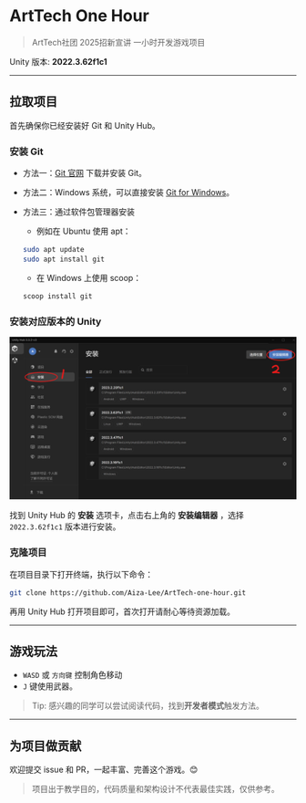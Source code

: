# ArtTech One Hour

> ArtTech社团 2025招新宣讲 一小时开发游戏项目

Unity 版本: **2022.3.62f1c1**

---

## 拉取项目

首先确保你已经安装好 Git 和 Unity Hub。

### 安装 Git

- 方法一：[Git 官网](https://git-scm.com/) 下载并安装 Git。
- 方法二：Windows 系统，可以直接安装 [Git for Windows](https://gitforwindows.org/)。
- 方法三：通过软件包管理器安装
  - 例如在 Ubuntu 使用 apt：

  ```bash
  sudo apt update
  sudo apt install git
  ```

  - 在 Windows 上使用 scoop：

  ```bash
  scoop install git
  ```

### 安装对应版本的 Unity

![Unity 版本安装截图](/Docs/Images/2025-09-28-11-02-18.png)

找到 Unity Hub 的 **安装** 选项卡，点击右上角的 **安装编辑器** ，选择 `2022.3.62f1c1` 版本进行安装。

### 克隆项目

在项目目录下打开终端，执行以下命令：

```bash
git clone https://github.com/Aiza-Lee/ArtTech-one-hour.git
```

再用 Unity Hub 打开项目即可，首次打开请耐心等待资源加载。

---

## 游戏玩法

- `WASD` 或 `方向键` 控制角色移动
- `J` 键使用武器。

> Tip: 感兴趣的同学可以尝试阅读代码，找到**开发者模式**触发方法。

---

## 为项目做贡献

欢迎提交 issue 和 PR，一起丰富、完善这个游戏。😊

> 项目出于教学目的，代码质量和架构设计不代表最佳实践，仅供参考。